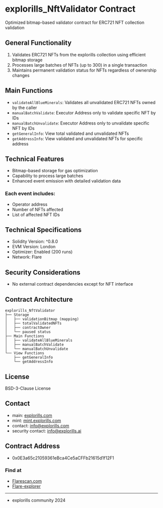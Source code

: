 # explorills_NftValidator Contract

Optimized bitmap-based validator contract for ERC721 NFT collection validation

## General Functionality
1. Validates ERC721 NFTs from the explorills collection using efficient bitmap storage
2. Processes large batches of NFTs (up to 300) in a single transaction
3. Maintains permanent validation status for NFTs regardless of ownership changes

## Main Functions
* `validateAllBlueMinerals`: Validates all unvalidated ERC721 NFTs owned by the caller
* `manualBatchValidate`: Executor Address only to validate specific NFT by IDs
* `manualBatchUnvalidate`: Executor Address only to unvalidate specific NFT by IDs
* `getGeneralInfo`: View total validated and unvalidated NFTs
* `getAddressInfo`: View validated and unvalidated NFTs for specific address

## Technical Features
* Bitmap-based storage for gas optimization
* Capability to process large batches
* Enhanced event emission with detailed validation data

### Each event includes:
* Operator address
* Number of NFTs affected
* List of affected NFT IDs

## Technical Specifications
* Solidity Version: ^0.8.0
* EVM Version: London
* Optimizer: Enabled (200 runs)
* Network: Flare

## Security Considerations
* No external contract dependencies except for NFT interface

## Contract Architecture
```
explorills_NftValidator
├── Storage
│   ├── validationBitmap (mapping)
│   ├── totalValidatedNFTs
│   ├── contractOwner
│   └── paused status
├── Main Functions
│   ├── validateAllBlueMinerals
│   ├── manualBatchValidate
│   └── manualBatchUnvalidate
└── View Functions
    ├── getGeneralInfo
    └── getAddressInfo
```

## License
BSD-3-Clause License

## Contact

- main: [explorills.com](https://explorills.com)
- mint: [mint.explorills.com](https://mint.explorills.com)
- contact: info@explorills.com
- security contact: info@explorills.ai

## Contract Address
- 0x0E3a65c21059361eBca4Ce5aCFFb21615d1f12F1
  
### Find at

- [Flarescan.com](https://flarescan.com/address/0x0E3a65c21059361eBca4Ce5aCFFb21615d1f12F1/contract/14/code?chainid=14)
- [Flare-explorer](https://flare-explorer.flare.network/address/0x0E3a65c21059361eBca4Ce5aCFFb21615d1f12F1?tab=contract_code)

---

- explorills community 2024
